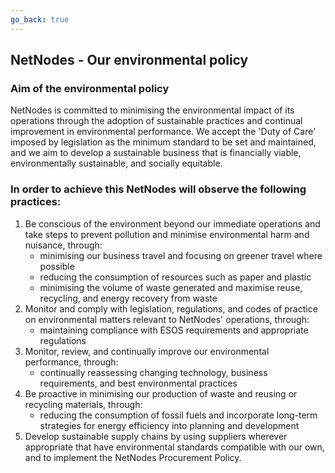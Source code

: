 ```yaml
---
go_back: true
---
```


## NetNodes - Our environmental policy

### Aim of the environmental policy

NetNodes is committed to minimising the environmental impact of its operations through the adoption of sustainable practices and continual improvement in environmental performance. We accept the 'Duty of Care' imposed by legislation as the minimum standard to be set and maintained, and we aim to develop a sustainable business that is financially viable, environmentally sustainable, and socially equitable.

### In order to achieve this NetNodes will observe the following practices:​​

1. Be conscious of the environment beyond our immediate operations and take steps to prevent pollution and minimise environmental harm and nuisance, through:
    * minimising our business travel and focusing on greener travel where possible
    * reducing the consumption of resources such as paper and plastic
    * minimising the volume of waste generated and maximise reuse, recycling, and energy recovery from waste
2. Monitor and comply with legislation, regulations, and codes of practice on environmental matters relevant to NetNodes' operations, through:
    * maintaining compliance with ESOS requirements and appropriate regulations
3. Monitor, review, and continually improve our environmental performance, through:
    * continually reassessing changing technology, business requirements, and best environmental practices
4. Be proactive in minimising our production of waste and reusing or recycling materials, through:
    * reducing the consumption of fossil fuels and incorporate long-term strategies for energy efficiency into planning and development
5. Develop sustainable supply chains by using suppliers wherever appropriate that have environmental standards compatible with our own, and to implement the NetNodes Procurement Policy.

